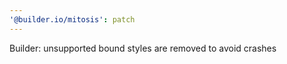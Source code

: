 ```yaml
---
'@builder.io/mitosis': patch
---
```


Builder: unsupported bound styles are removed to avoid crashes
